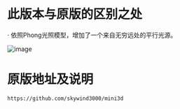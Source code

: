 # 此版本与原版的区别之处
  · 依照Phong光照模型，增加了一个来自无穷远处的平行光源。
  
![image](https://github.com/mmclkv/mini3d/tree/master/images/Phong_lighting.jpg)

# 原版地址及说明
    https://github.com/skywind3000/mini3d

